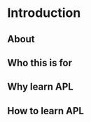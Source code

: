 Introduction
============

About
------



Who this is for
---------------



Why learn APL
-----------


How to learn APL
--------------
